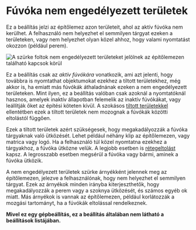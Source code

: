 # Fúvóka nem engedélyezett területek

Ez a beállítás jelzi az építőlemez azon területeit, ahol az aktív fúvóka nem kerülhet. A felhasználó nem helyezhet el semmilyen tárgyat ezeken a területeken, vagy nem helyezhet olyan közel ahhoz, hogy valami nyomtatást okozzon (például perem).

![A szürke foltok nem engedélyezett területeket jelölnek az építőlemezen található kapcsok körül](../images/machine_disallowed_areas.png)

Ez a beállítás csak az *aktív fúvókára* vonatkozik, ami azt jelenti, hogy továbbra is nyomtathat objektumokat ezekhez a tiltott területekhez, még akkor is, ha emiatt más fúvókák áthaladnának ezeken a nem engedélyezett területeken. Mint ilyen, ez a beállítás valóban csak azoknál a nyomtatóknál hasznos, amelyek inaktív állapotban felemelik az inaktív fúvókákat, vagy leállítják őket az építési köteten kívül. A szokásos [tiltott területekkel](machine_disallowed_areas.md) ellentétben ezek a tiltott területek nem mozognak a fúvókák közötti eltolástól függően.

Ezek a tiltott területek azért szükségesek, hogy megakadályozzák a fúvóka tárgyaknak való ütközését. Lehet például néhány klip az építőlemezen, vagy matrica vagy logó. Ha a felhasználó túl közel nyomtatna ezekhez a tárgyakhoz, a fúvóka ütközne velük. A legjobb esetben is [rétegeltolást](../troubleshooting/layer_shift.md) kapsz. A legrosszabb esetben megsérül a fúvóka vagy bármi, aminek a fúvóka ütközik.

A nem engedélyezett területek szürke árnyékként jelennek meg az építőlemezen, jelezve a felhasználónak, hogy nem helyezhet el semmilyen tárgyat. Ezek az árnyékok minden irányba kiterjeszthetők, hogy megakadályozzák a perem vagy a szoknya ütközését, és számos egyéb ok miatt. Más árnyékok is vannak az építőlemezen, például korlátozzák a mozgási tartományt, ha a fúvókák eltolással rendelkeznek.

**Mivel ez egy gépbeállítás, ez a beállítás általában nem látható a beállítások listájában.**

